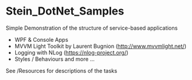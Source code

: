 # Stein_DotNet_Samples

Simple Demonstration of the structure of service-based applications

- WPF & Console Apps
- MVVM Light Toolkit by Laurent Bugnion (http://www.mvvmlight.net/)
- Logging with NLog (https://nlog-project.org/)
- Styles / Behaviours and more ... 

See /Resources for descriptions of the tasks
